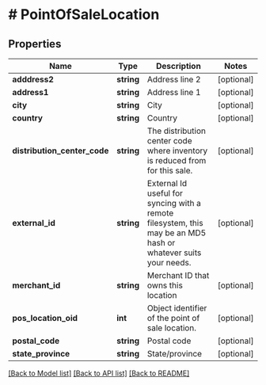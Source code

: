# # PointOfSaleLocation

## Properties

Name | Type | Description | Notes
------------ | ------------- | ------------- | -------------
**adddress2** | **string** | Address line 2 | [optional]
**address1** | **string** | Address line 1 | [optional]
**city** | **string** | City | [optional]
**country** | **string** | Country | [optional]
**distribution_center_code** | **string** | The distribution center code where inventory is reduced from for this sale. | [optional]
**external_id** | **string** | External Id useful for syncing with a remote filesystem, this may be an MD5 hash or whatever suits your needs. | [optional]
**merchant_id** | **string** | Merchant ID that owns this location | [optional]
**pos_location_oid** | **int** | Object identifier of the point of sale location. | [optional]
**postal_code** | **string** | Postal code | [optional]
**state_province** | **string** | State/province | [optional]

[[Back to Model list]](../../README.md#models) [[Back to API list]](../../README.md#endpoints) [[Back to README]](../../README.md)
